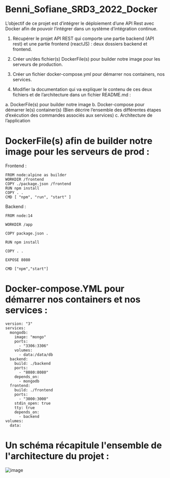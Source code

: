 # Benni_Sofiane_SRD3_2022_Docker


L’objectif de ce projet est d’intégrer le déploiement d’une API Rest avec Docker afin de pouvoir l’intégrer dans un système d’intégration continue.

1. Récupérer le projet API REST qui comporte une partie backend (API rest) et une partie
frontend (reactJS) : deux dossiers backend et frontend.

2. Créer un/des fichier(s) DockerFile(s) pour builder notre image pour les serveurs de production.

3. Créer un fichier docker-compose.yml pour démarrer nos containers, nos services.
 
4. Modifier la documentation qui va expliquer le contenu de ces deux fichiers et de l’architecture dans un fichier README.md :

a. DockerFile(s) pour builder notre image
b. Docker-compose pour démarrer le(s) container(s) (Bien décrire l’ensemble des différentes étapes d’exécution des commandes associés aux services)
c. Architecture de l’application


# DockerFile(s) afin de builder notre image pour les serveurs de prod :

Frontend : 

```
FROM node:alpine as builder
WORKDIR /frontend
COPY ./package.json /frontend
RUN npm install
COPY . .
CMD [ "npm", "run", "start" ]

```

Backend :

```
FROM node:14

WORKDIR /app

COPY package.json .

RUN npm install

COPY . .

EXPOSE 8080

CMD ["npm","start"] 

```

# Docker-compose.YML pour démarrer nos containers et nos services :

```
version: "3"
services:
  mongodb:
    image: "mongo"
    ports:
      - "3306:3306"
    volumes:
      - data:/data/db
  backend:
    build: ./backend
    ports:
      - "8080:8080"
    depends_on:
      - mongodb
  frontend:
    build: ./frontend
    ports:
      - "3000:3000"
    stdin_open: true
    tty: true
    depends_on:
      - backend
volumes:
  data:
```
# Un schéma récapitule l'ensemble de l'architecture du projet :

![image](https://user-images.githubusercontent.com/105608933/168494720-12952384-c3a6-406e-a555-0fb47fc24647.png)

